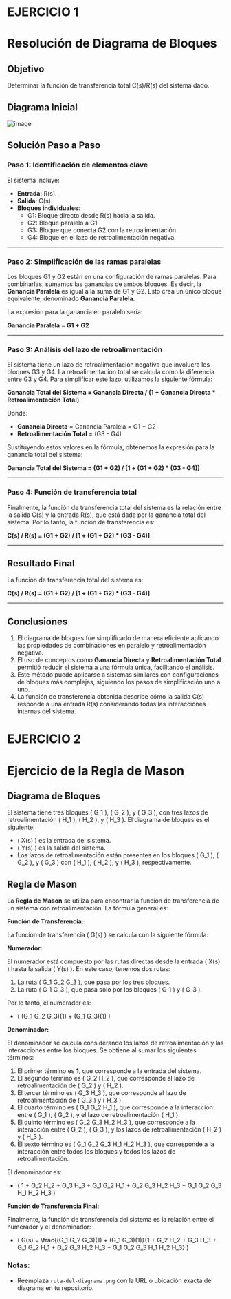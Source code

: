 # EJERCICIO 1

# Resolución de Diagrama de Bloques

## Objetivo
Determinar la función de transferencia total C(s)/R(s) del sistema dado.

## Diagrama Inicial

![image](https://github.com/user-attachments/assets/93f7e654-f39a-416c-a973-5063d7461ec7)


## Solución Paso a Paso

### Paso 1: Identificación de elementos clave
El sistema incluye:
- **Entrada**: R(s).
- **Salida**: C(s).
- **Bloques individuales**:
  - G1: Bloque directo desde R(s) hacia la salida.
  - G2: Bloque paralelo a G1.
  - G3: Bloque que conecta G2 con la retroalimentación.
  - G4: Bloque en el lazo de retroalimentación negativa.

---

### Paso 2: Simplificación de las ramas paralelas
Los bloques G1 y G2 están en una configuración de ramas paralelas. Para combinarlas, sumamos las ganancias de ambos bloques. Es decir, la **Ganancia Paralela** es igual a la suma de G1 y G2. Esto crea un único bloque equivalente, denominado **Ganancia Paralela**.

La expresión para la ganancia en paralelo sería:

**Ganancia Paralela = G1 + G2**

---

### Paso 3: Análisis del lazo de retroalimentación
El sistema tiene un lazo de retroalimentación negativa que involucra los bloques G3 y G4. La retroalimentación total se calcula como la diferencia entre G3 y G4. Para simplificar este lazo, utilizamos la siguiente fórmula:

**Ganancia Total del Sistema = Ganancia Directa / (1 + Ganancia Directa * Retroalimentación Total)**

Donde:
- **Ganancia Directa** = Ganancia Paralela = G1 + G2
- **Retroalimentación Total** = (G3 - G4)

Sustituyendo estos valores en la fórmula, obtenemos la expresión para la ganancia total del sistema:

**Ganancia Total del Sistema = (G1 + G2) / [1 + (G1 + G2) * (G3 - G4)]**

---

### Paso 4: Función de transferencia total
Finalmente, la función de transferencia total del sistema es la relación entre la salida C(s) y la entrada R(s), que está dada por la ganancia total del sistema. Por lo tanto, la función de transferencia es:

**C(s) / R(s) = (G1 + G2) / [1 + (G1 + G2) * (G3 - G4)]**

---

## Resultado Final
La función de transferencia total del sistema es:

**C(s) / R(s) = (G1 + G2) / [1 + (G1 + G2) * (G3 - G4)]**

---

## Conclusiones
1. El diagrama de bloques fue simplificado de manera eficiente aplicando las propiedades de combinaciones en paralelo y retroalimentación negativa.
2. El uso de conceptos como **Ganancia Directa** y **Retroalimentación Total** permitió reducir el sistema a una fórmula única, facilitando el análisis.
3. Este método puede aplicarse a sistemas similares con configuraciones de bloques más complejas, siguiendo los pasos de simplificación uno a uno.
4. La función de transferencia obtenida describe cómo la salida C(s) responde a una entrada R(s) considerando todas las interacciones internas del sistema.




# EJERCICIO 2

# Ejercicio de la Regla de Mason

## Diagrama de Bloques

El sistema tiene tres bloques \( G_1 \), \( G_2 \), y \( G_3 \), con tres lazos de retroalimentación \( H_1 \), \( H_2 \), y \( H_3 \). El diagrama de bloques es el siguiente:

- \( X(s) \) es la entrada del sistema.
- \( Y(s) \) es la salida del sistema.
- Los lazos de retroalimentación están presentes en los bloques \( G_1 \), \( G_2 \), y \( G_3 \) con \( H_1 \), \( H_2 \), y \( H_3 \), respectivamente.

## Regla de Mason

La **Regla de Mason** se utiliza para encontrar la función de transferencia de un sistema con retroalimentación. La fórmula general es:

**Función de Transferencia:**

La función de transferencia \( G(s) \) se calcula con la siguiente fórmula:

**Numerador:**

El numerador está compuesto por las rutas directas desde la entrada \( X(s) \) hasta la salida \( Y(s) \). En este caso, tenemos dos rutas:

1. La ruta \( G_1 G_2 G_3 \), que pasa por los tres bloques.
2. La ruta \( G_1 G_3 \), que pasa solo por los bloques \( G_1 \) y \( G_3 \).

Por lo tanto, el numerador es:

- \( (G_1 G_2 G_3)(1) + (G_1 G_3)(1) \)

**Denominador:**

El denominador se calcula considerando los lazos de retroalimentación y las interacciones entre los bloques. Se obtiene al sumar los siguientes términos:

1. El primer término es **1**, que corresponde a la entrada del sistema.
2. El segundo término es \( G_2 H_2 \), que corresponde al lazo de retroalimentación de \( G_2 \) y \( H_2 \).
3. El tercer término es \( G_3 H_3 \), que corresponde al lazo de retroalimentación de \( G_3 \) y \( H_3 \).
4. El cuarto término es \( G_1 G_2 H_1 \), que corresponde a la interacción entre \( G_1 \), \( G_2 \), y el lazo de retroalimentación \( H_1 \).
5. El quinto término es \( G_2 G_3 H_2 H_3 \), que corresponde a la interacción entre \( G_2 \), \( G_3 \), y los lazos de retroalimentación \( H_2 \) y \( H_3 \).
6. El sexto término es \( G_1 G_2 G_3 H_1 H_2 H_3 \), que corresponde a la interacción entre todos los bloques y todos los lazos de retroalimentación.

El denominador es:

- \( 1 + G_2 H_2 + G_3 H_3 + G_1 G_2 H_1 + G_2 G_3 H_2 H_3 + G_1 G_2 G_3 H_1 H_2 H_3 \)

**Función de Transferencia Final:**

Finalmente, la función de transferencia del sistema es la relación entre el numerador y el denominador:

- \( G(s) = \frac{(G_1 G_2 G_3)(1) + (G_1 G_3)(1)}{1 + G_2 H_2 + G_3 H_3 + G_1 G_2 H_1 + G_2 G_3 H_2 H_3 + G_1 G_2 G_3 H_1 H_2 H_3} \)

### Notas:
- Reemplaza `ruta-del-diagrama.png` con la URL o ubicación exacta del diagrama en tu repositorio.


